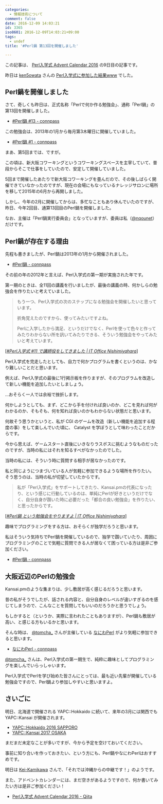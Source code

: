 ```yaml
---
categories:
  - 情報技術について
comment: false
date: 2016-12-09 14:03:21
id: 3365
iso8601: 2016-12-09T14:03:21+09:00
tags:
  - undef
title: '#Perl鍋 第13回を開催しました'

---
```


<p>この記事は、 <a href="http://qiita.com/advent-calendar/2016/perl-entrance">Perl入学式 Advent Calendar 2016</a> の9日目の記事です。</p>

<p>昨日は <a href="http://qiita.com/ken5owata">ken5owata</a> さんの <a href="http://ken5owata.hatenablog.com/entry/2016/12/08/012211">Perl入学式に参加した結果www</a>  でした。</p>

<h2>Perl鍋を開催しました</h2>

<p>さて、奇しくも昨日は、正式名称「Perlで何か作る勉強会」、通称「Perl鍋」の第13回を開催しました。</p>

<ul>
<li><a href="https://perlnabe.connpass.com/event/46689/">#Perl鍋 #13 - connpass</a></li>
</ul>

<p>この勉強会は、2013年の1月から毎月第3木曜日に開催していました。</p>

<ul>
<li><a href="https://perlnabe.connpass.com/event/1613/">#Perl鍋 #1 - connpass</a></li>
</ul>

<p>まあ、第5回までは、ですが。</p>

<p>この頃は、新大阪コワーキングというコワーキングスペースを主宰していて、普段からそこで仕事をしていたので、安定して開催していました。</p>

<p>5回まで開催したあたりで新大阪コワーキングを畳んだので、その後しばらく開催できていなかったのですが、現在の会場にもなっているナレッジサロンに場所を移して2015年の6月から再開しました。</p>

<p>しかし、今年の2月に開催してからは、多忙なこともあり休んでいたのですが、昨日、今年2回目、通算13回目のPerl鍋を開催しました。</p>

<p>なお、主催は「Perl鍋実行委員会」となっていますが、委員は私（<a href="https://twitter.com/nqounet">@nqounet</a>）だけです。</p>

<h2>Perl鍋が存在する理由</h2>

<p>先程も書きましたが、Perl鍋は2013年の1月から開催されました。</p>

<ul>
<li><a href="https://perlnabe.connpass.com/">#Perl鍋 - connpass</a></li>
</ul>

<p>その前の年の2012年と言えば、Perl入学式の第一期が実施された年です。</p>

<p>第一期のときは、全11回の講義を行いましたが、最後の講義の時、何かしらの勉強会を作りたいと考えていました。</p>

<blockquote cite="http://www.nishimiyahara.net/2012/12/18/143300" title="#Perl入学式 #11 で講師役をしてきました | IT Office Nishimiyahara" class="blockquote"><p>もう一つ、Perl入学式の次のステップになる勉強会を開催したいと思っています。

折角覚えたのですから、使ってみたいですよね。

Perlに入学したから満足、というだけでなく、Perlを使って色々と作ってみたりわからない所を訊いてみたりできる、そういう勉強会をやってみたいと考えています。</p></blockquote>

<div class="cite">[<cite><a href="http://www.nishimiyahara.net/2012/12/18/143300">#Perl入学式 #11 で講師役をしてきました | IT Office Nishimiyahara</a></cite>]</div>

<p>Perl入学式を完走したとしても、自力で何かプログラムを書くというのは、かなり難しいことだと思います。</p>

<p>例えば、Perl入学式の最後に1行掲示板を作りますが、そのプログラムを改造して新しい機能を追加したいとしましょう。</p>

<p>…おそらく一人では余裕で挫折します。</p>

<p>何かしようとしても、まず、どこから手を付ければ良いのか、どこを見れば何がわかるのか、そもそも、何を知れば良いのかもわからない状態だと思います。</p>

<p>何故そう思うかというと、私が CGI のゲームを改造（新しい機能を追加する程度の事）をして楽しんでいた頃に、 Catalyst を学ぼうとして味わったことだからです。</p>

<p>今から思えば、ゲームスタート直後にいきなりラスボスに挑むようなものだったのですが、当時の私にはそれを知るすべがなかったのでした。</p>

<p>当時の私には、そういう時に質問する相手が居なかったのです。</p>

<p>私と同じようにつまづいている人が気軽に参加できるような場所を作りたい。
そう思うのは、当時の私が切望していたからです。</p>

<blockquote cite="http://www.nishimiyahara.net/2012/12/25/115900" title="#Perl鍋 という勉強会をやりますよ | IT Office Nishimiyahara" class="blockquote"><p>私が「Perl入学式」をサポートしてきたり、Kansai.pmの代表になったり、という感じに行動しているのは、単純にPerlが好きというだけでなく、自分自身が躓いた時に必要だった「都合の良い勉強会」を作りたい、と思ったからです。</p></blockquote>

<div class="cite">[<cite><a href="http://www.nishimiyahara.net/2012/12/25/115900">#Perl鍋 という勉強会をやりますよ | IT Office Nishimiyahara</a></cite>]</div>

<p>趣味でプログラミングをする方は、おそらくが独学だろうと思います。</p>

<p>私はそういう気持ちでPerl鍋を開催しているので、独学で躓いていたり、周囲にプログラミングのことで気軽に質問できる人が居なくて困っている方は是非ご参加ください。</p>

<ul>
<li><a href="https://perlnabe.connpass.com/">#Perl鍋 - connpass</a></li>
</ul>

<h2>大阪近辺のPerlの勉強会</h2>

<p>Kansai.pmのような集まりは、少し敷居が高く感じるだろうと思います。</p>

<p>昔の私がそうでしたが、話される内容と、自分自身のレベルが違いすぎるのを感じてしまうので、こんなことを質問してもいいのだろうかと思うでしょう。</p>

<p>もしかすると（というか、実際に言われたこともありますが）、Perl鍋も敷居が高い、と感じる方もいるかと思います。</p>

<p>そんな時は、 <a href="http://twitter.com/tomcha_">@tomcha_</a> さんが主催している <a href="https://naniwaperl.connpass.com">なにわPerl</a> がより気軽に参加できると思います。</p>

<ul>
<li><a href="https://naniwaperl.connpass.com/">なにわPerl - connpass</a></li>
</ul>

<p><a href="http://twitter.com/tomcha_">@tomcha_</a> さんは、Perl入学式の第一期生で、純粋に趣味としてプログラミングを楽しんでいらっしゃいます。</p>

<p>Perl入学式でPerlを学び始めた皆さんにとっては、最も近い先輩が開催している勉強会ですので、Perl鍋より参加しやすいと思いますよ。</p>

<h2>さいごに</h2>

<p>明日、北海道で開催される YAPC::Hokkaido に続いて、来年の3月には関西でもYAPC::Kansai が開催されます。</p>

<ul>
<li><a href="http://yapcjapan.org/2016hokkaido/">YAPC::Hokkaido 2016 SAPPORO</a></li>
<li><a href="http://yapcjapan.org/2017kansai/">YAPC::Kansai 2017 OSAKA</a></li>
</ul>

<p>まだまだ未定なことが多いですが、今から予定を空けておいてください。</p>

<p>事前に知り合いを作っておきたい、という方にも、Perl鍋やなにわPerlはおすすめです。</p>

<p>明日は <a href="http://qiita.com/Kei-Kamikawa">Kei-Kamikawa</a> さんで、「それでは沖縄からの中継です！」のようです。</p>

<p>また、アドベントカレンダーには、まだ空きがあるようですので、何か書いてみたい方は是非ご参加ください！</p>

<ul>
<li><a href="http://qiita.com/advent-calendar/2016/perl-entrance">Perl入学式 Advent Calendar 2016 - Qiita</a></li>
</ul>
    	